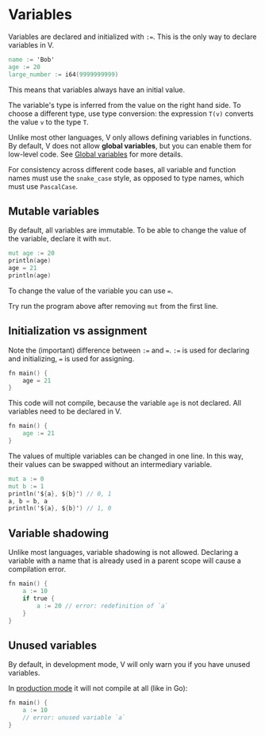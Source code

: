 # Variables

Variables are declared and initialized with `:=`.
This is the only way to declare variables in V.

```v
name := 'Bob'
age := 20
large_number := i64(9999999999)
```

This means that variables always have an initial value.

The variable's type is inferred from the value on the right hand side.
To choose a different type, use type conversion: the expression `T(v)`
converts the value `v` to the type `T`.

Unlike most other languages, V only allows defining variables in functions.
By default, V does not allow **global variables**, but you can enable them for low-level code.
See [Global variables](./global-variables) for more details.

For consistency across different code bases, all variable and function names
must use the `snake_case` style, as opposed to type names, which must use `PascalCase`.

## Mutable variables

By default, all variables are immutable.
To be able to change the value of the variable, declare it with `mut`.

```v play
mut age := 20
println(age)
age = 21
println(age)
```

To change the value of the variable you can use `=`.

Try run the program above after removing `mut` from the first line.

## Initialization vs assignment

Note the (important) difference between `:=` and `=`.
`:=` is used for declaring and initializing, `=` is used for assigning.

```v failcompile
fn main() {
	age = 21
}
```

This code will not compile, because the variable `age` is not declared.
All variables need to be declared in V.

```v
fn main() {
	age := 21
}
```

The values of multiple variables can be changed in one line.
In this way, their values can be swapped without an intermediary variable.

```v
mut a := 0
mut b := 1
println('${a}, ${b}') // 0, 1
a, b = b, a
println('${a}, ${b}') // 1, 0
```

## Variable shadowing

Unlike most languages, variable shadowing is not allowed. Declaring a variable with a name
that is already used in a parent scope will cause a compilation error.

```v play
fn main() {
	a := 10
	if true {
		a := 20 // error: redefinition of `a`
	}
}
```

## Unused variables

By default, in development mode, V will only warn you if you have unused variables.

In
[production mode](production-builds.md)
it will not compile at all (like in Go):

```v nofmt
fn main() {
	a := 10
	// error: unused variable `a`
}
```
